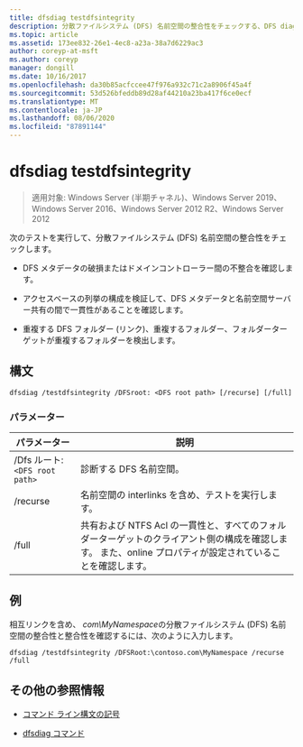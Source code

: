 ```yaml
---
title: dfsdiag testdfsintegrity
description: 分散ファイルシステム (DFS) 名前空間の整合性をチェックする、DFS diag testdfsintegrity コマンドの参照記事。
ms.topic: article
ms.assetid: 173ee832-26e1-4ec8-a23a-38a7d6229ac3
author: coreyp-at-msft
ms.author: coreyp
manager: dongill
ms.date: 10/16/2017
ms.openlocfilehash: da30b85acfccee47f976a932c71c2a8906f45a4f
ms.sourcegitcommit: 53d526bfeddb89d28af44210a23ba417f6ce0ecf
ms.translationtype: MT
ms.contentlocale: ja-JP
ms.lasthandoff: 08/06/2020
ms.locfileid: "87891144"
---
```

# <a name="dfsdiag-testdfsintegrity"></a>dfsdiag testdfsintegrity

> 適用対象: Windows Server (半期チャネル)、Windows Server 2019、Windows Server 2016、Windows Server 2012 R2、Windows Server 2012

次のテストを実行して、分散ファイルシステム (DFS) 名前空間の整合性をチェックします。

- DFS メタデータの破損またはドメインコントローラー間の不整合を確認します。

- アクセスベースの列挙の構成を検証して、DFS メタデータと名前空間サーバー共有の間で一貫性があることを確認します。

- 重複する DFS フォルダー (リンク)、重複するフォルダー、フォルダーターゲットが重複するフォルダーを検出します。

## <a name="syntax"></a>構文

```
dfsdiag /testdfsintegrity /DFSroot: <DFS root path> [/recurse] [/full]
```

### <a name="parameters"></a>パラメーター

| パラメーター | 説明 |
| --------- | ----------- |
| /Dfs ルート:`<DFS root path>` | 診断する DFS 名前空間。 |
| /recurse | 名前空間の interlinks を含め、テストを実行します。 |
| /full | 共有および NTFS Acl の一貫性と、すべてのフォルダーターゲットのクライアント側の構成を確認します。 また、online プロパティが設定されていることを確認します。 |

## <a name="examples"></a>例

相互リンクを含め、 *com\MyNamespace*の分散ファイルシステム (DFS) 名前空間の整合性と整合性を確認するには、次のように入力します。

```
dfsdiag /testdfsintegrity /DFSRoot:\contoso.com\MyNamespace /recurse /full
```

## <a name="additional-references"></a>その他の参照情報

- [コマンド ライン構文の記号](command-line-syntax-key.md)

- [dfsdiag コマンド](dfsdiag.md)
